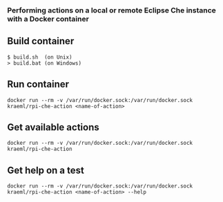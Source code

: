 ### Performing actions on a local or remote Eclipse Che instance with a Docker container

## Build container
```
$ build.sh  (on Unix)
> build.bat (on Windows)
```

## Run container
```
docker run --rm -v /var/run/docker.sock:/var/run/docker.sock kraeml/rpi-che-action <name-of-action>
```

## Get available actions
```
docker run --rm -v /var/run/docker.sock:/var/run/docker.sock kraeml/rpi-che-action
```

## Get help on a test
```
docker run --rm -v /var/run/docker.sock:/var/run/docker.sock kraeml/rpi-che-action <name-of-action> --help
```
